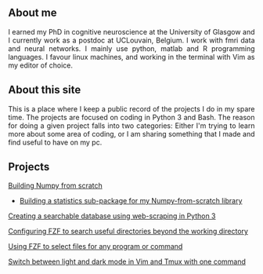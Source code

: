 ## About me
<div style="text-align: justify">
<p>I earned my PhD in cognitive neuroscience at the University of Glasgow and I
currently work as a postdoc at UCLouvain, Belgium. I work with fmri data and
neural networks. I mainly use python, matlab and R programming languages. I
favour linux machines, and working in the terminal with Vim as my editor of
choice.</p>
</div>

## About this site
<div style="text-align: justify">
<p>This is a place where I keep a public record of the projects I do in my
spare time. The projects are focused on coding in Python 3 and Bash. The
reason for doing a given project falls into two categories: Either I'm trying
to learn more about some area of coding, or I am sharing something that I made
and find useful to have on my pc.</p>
</div>

## Projects
[Building Numpy from scratch](./numpy_from_scratch/numpy_from_scratch.md)

 - [Building a statistics sub-package for my Numpy-from-scratch library](./stats_from_scratch/stats_from_scratch.md)

[Creating a searchable database using web-scraping in Python 3](./ufc_database/ufc_database.md)

[Configuring FZF to search useful directories beyond the working directory](./fzf_search_dirs/fzf_search_dirs.md)

[Using FZF to select files for any program or command](./fzf_launcher/fzf_launcher.md)

[Switch between light and dark mode in Vim and Tmux with one command ](./colour_switching_terminal/colour_switching_terminal.md)

